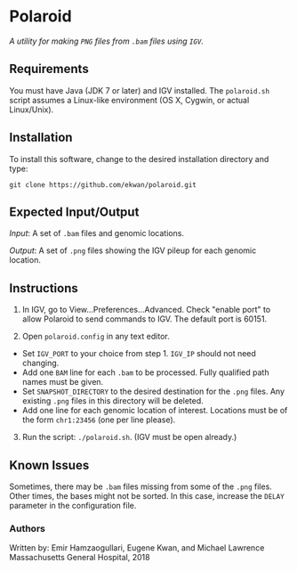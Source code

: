 # Polaroid

*A utility for making `PNG` files from `.bam` files using `IGV`.*

## Requirements

You must have Java (JDK 7 or later) and IGV installed.
The `polaroid.sh` script assumes a Linux-like environment
(OS X, Cygwin, or actual Linux/Unix).

## Installation

To install this software, change to the desired installation directory and type:

`git clone https://github.com/ekwan/polaroid.git`

## Expected Input/Output

*Input*: A set of `.bam` files and genomic locations.

*Output*: A set of `.png` files showing the IGV pileup for each genomic location.

## Instructions

1. In IGV, go to View...Preferences...Advanced.   Check "enable port" to allow Polaroid
to send commands to IGV.  The default port is 60151.

2. Open `polaroid.config` in any text editor.

* Set `IGV_PORT` to your choice from step 1.  `IGV_IP` should not need changing.
* Add one `BAM` line for each `.bam` to be processed.  Fully qualified path names must be given.
* Set `SNAPSHOT_DIRECTORY` to the desired destination for the `.png` files.  Any existing `.png` files in this directory will be deleted.
* Add one line for each genomic location of interest.  Locations must be of the form `chr1:23456` (one per line please).

3. Run the script: `./polaroid.sh`.  (IGV must be open already.)

## Known Issues

Sometimes, there may be `.bam` files missing from some of the `.png` files.  Other times,
the bases might not be sorted.  In this case, increase the `DELAY` parameter in the
configuration file.

### Authors

Written by: Emir Hamzaogullari, Eugene Kwan, and Michael Lawrence
Massachusetts General Hospital, 2018

